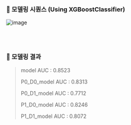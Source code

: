 ### 📌 모델링 시퀀스 (Using XGBoostClassifier)
![image](https://github.com/user-attachments/assets/7718d464-12dd-4275-9f6f-74ab4d5c546d)

<br/><br/>

### 📌 모델링 결과

> model AUC : 0.8523 
> 
> P0_D0_model AUC : 0.8313
> 
> P0_D1_model AUC : 0.7712
> 
> P1_D0_model AUC : 0.8246
> 
> P1_D1_model AUC : 0.8072

